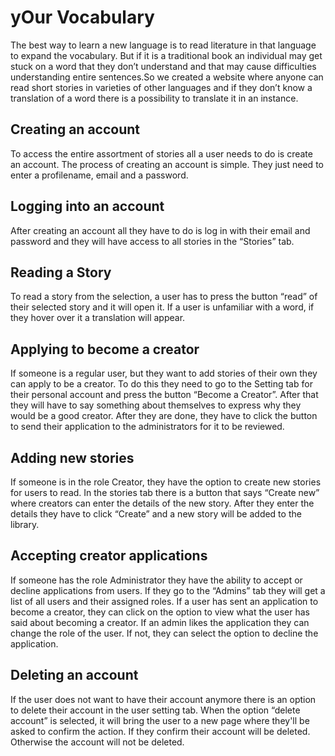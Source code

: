 # yOur Vocabulary

The best way to learn a new language is to read literature in that language to expand the vocabulary. But if it is a traditional book an individual may get stuck on a word that they don’t understand and that may cause difficulties understanding entire sentences.So we created a website where anyone can read short stories in varieties of other languages and if they don’t know a translation of a word there is a possibility to translate it in an instance.

## Creating an account
To access the entire assortment of stories all a user needs to do is create an account. 
The process of creating an account is simple. They just need to enter a profilename, email and a password.

## Logging into an account
After creating an account all they have to do is log in with their email and password and they will have access to all stories in the “Stories” tab.

## Reading a Story
To read a story from the selection, a user has to press the button “read” of their selected story and it will open it. If a user is unfamiliar with a word, if they hover over it a translation will appear. 

## Applying to become a creator
If someone is a regular user, but they want to add stories of their own they can apply to be a creator. To do this they need to go to the Setting tab for their personal account and press the button “Become a Creator”. After that they will have to say something about themselves to express why they would be a good creator. After they are done, they have to click the button to send their application to the administrators for it to be reviewed.

## Adding new stories
If someone is in the role Creator, they have the option to create new stories for users to read. In the stories tab there is a button that says “Create new” where creators can enter the details of the new story. After they enter the details they have to click “Create” and a new story will be added to the library.

## Accepting creator applications
If someone has the role Administrator they have the ability to accept or decline applications from users. If they go to the “Admins” tab they will get a list of all users and their assigned roles. If a user has sent an application to become a creator, they can click on the option to view what the user has said about becoming a creator. If an admin likes the application they can change the role of the user. If not, they can select the option to decline the application.

## Deleting an account
If the user does not want to have their account anymore there is an option to delete their account in the user setting tab. When the option “delete account” is selected, it will bring the user to a new page where they'll be asked to confirm the action. If they confirm their account will be deleted. Otherwise the account will not be deleted.
